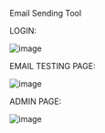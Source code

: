 Email Sending Tool 

LOGIN:

![image](https://github.com/user-attachments/assets/3c7c6f56-7c7b-47e4-a3b5-395d19ad87be)


EMAIL TESTING PAGE:

![image](https://github.com/user-attachments/assets/5a396f7c-efc7-4db6-9023-25ebe5a0aa9e)

ADMIN PAGE:

![image](https://github.com/user-attachments/assets/6ad440b8-5227-479a-8856-b6fcf6a659c2)
